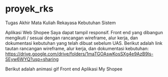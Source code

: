 # proyek_rks
Tugas Akhir Mata Kuliah Rekayasa Kebutuhan Sistem

Aplikasi Web Shopee Saya dapat tampil responsif. Front end yang dibangun mengikuti / sesuai dengan rancangan wireframe, alur kerja, dan dokumentasi kebutuhan yang telah dibuat sebelum UAS. Berikut adalah link tautan rancangan wireframe, alur kerja, dan dokumentasi kebutuhan:
https://drive.google.com/drive/folders/1maTGOAswKosSXg4e9AzB9ls-SEyw6WYQ?usp=sharing

Berikut adalah animasi gif Front end Aplikasi My Shopee 

